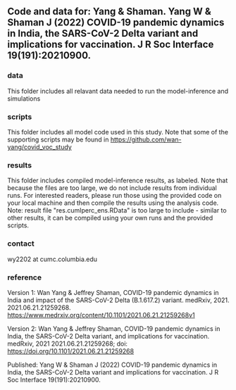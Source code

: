 ## Code and data for: Yang & Shaman. Yang W & Shaman J (2022) COVID-19 pandemic dynamics in India, the SARS-CoV-2 Delta variant and implications for vaccination. J R Soc Interface 19(191):20210900.


### data
This folder includes all relavant data needed to run the model-inference and simulations

### scripts
This folder includes all model code used in this study. 
Note that some of the supporting scripts may be found in https://github.com/wan-yang/covid_voc_study


### results
This folder includes compiled model-inference results, as labeled. 
Note that because the files are too large, we do not include results from individual runs. For interested readers, please run those using the provided code on your local machine and then compile the results using the analysis code. 
Note: result file "res.cumIperc_ens.RData" is too large to include - similar to other results, it can be compiled using your own runs and the provided scripts.

### contact
wy2202 at cumc.columbia.edu

### reference
Version 1: 
Wan Yang & Jeffrey Shaman, COVID-19 pandemic dynamics in India and impact of the SARS-CoV-2 Delta (B.1.617.2) variant. medRxiv, 2021. 2021.06.21.21259268. https://www.medrxiv.org/content/10.1101/2021.06.21.21259268v1

Version 2:
Wan Yang & Jeffrey Shaman, COVID-19 pandemic dynamics in India, the SARS-CoV-2 Delta variant, and implications for vaccination. medRxiv, 2021 2021.06.21.21259268; doi: https://doi.org/10.1101/2021.06.21.21259268

Published:
Yang W & Shaman J (2022) COVID-19 pandemic dynamics in India, the SARS-CoV-2 Delta variant and implications for vaccination. J R Soc Interface 19(191):20210900.
